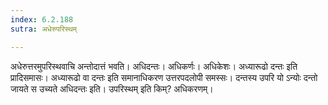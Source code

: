```yaml
---
index: 6.2.188
sutra: अधेरुपरिस्थम्

---
```

अधेरुत्तरमुपरिस्थवाचि अन्तोदात्तं भवति। अधिदन्तः। अधिकर्णः। अधिकेशः। अध्यारूढो दन्तः इति प्रादिसमासः। अध्यारूढो वा दन्तः इति समानाधिकरण उत्तरपदलोपी समस्सः। दन्तस्य उपरि यो ऽन्योः दन्तो जायते स उच्यते अधिदन्तः इति। उपरिस्थम् इति किम्? अधिकरणम्।